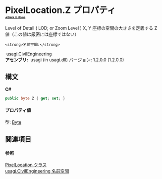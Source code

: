 # PixelLocation.Z プロパティ <div style="font-size:30%"><a href="https://github.com/usagi/usagi.cs/blob/master/docs/Home.md">≪Back to Home</a></div> 

Level of Detail ( LOD; or Zoom Level ) X, Y 座標の空間の大きさを定義する Z 値（この値は厳密には座標ではない）


    <strong>名前空間:</strong>
&nbsp;<a href="N_usagi_CivilEngineering.md">usagi.CivilEngineering</a><br /><strong>アセンブリ:</strong>
&nbsp;usagi (in usagi.dll) バージョン: 1.2.0.0 (1.2.0.0)

## 構文

**C#**<br />
``` C#
public byte Z { get; set; }
```


#### プロパティ値
型: <a href="http://msdn2.microsoft.com/ja-jp/library/yyb1w04y" target="_blank">Byte</a>

## 関連項目


#### 参照
<a href="T_usagi_CivilEngineering_PixelLocation.md">PixelLocation クラス</a><br /><a href="N_usagi_CivilEngineering.md">usagi.CivilEngineering 名前空間</a><br />